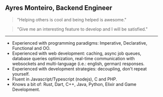 ## Ayres Monteiro, Backend Engineer

> "Helping others is cool and being helped is awesome."

> "Give me an interesting feature to develop and I will be satisfied."

---

- Experienced with programming paradigms: Imperative, Declarative, Functional and OO.
- Experienced with web development: caching, async job queues, database queries optimization, real-time communication with websockets and multi-language (i.e.: english, german) responses.
- Experienced with development strategies: decoupling, don't repeat yourself.
- Fluent in Javascript/Typescript (nodejs), C and PHP.
- Knows a bit of: Rust, Dart, C++, Java, Python, Elixir and Game Development.
